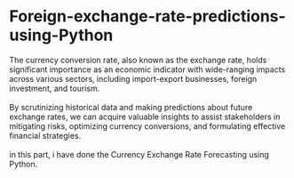 # Foreign-exchange-rate-predictions-using-Python

The currency conversion rate, also known as the exchange rate, holds significant importance as an economic indicator with wide-ranging impacts across various sectors, including import-export businesses, foreign investment, and tourism. <br><br>By scrutinizing historical data and making predictions about future exchange rates, we can acquire valuable insights to assist stakeholders in mitigating risks, optimizing currency conversions, and formulating effective financial strategies.<br> <br>in this part, i have done the Currency Exchange Rate Forecasting using Python.
